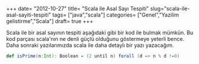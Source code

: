 +++
date= "2012-10-27"
title= "Scala ile Asal Sayı Tespiti"
slug="scala-ile-asal-sayiti-tespiti"
tags= ["java","scala"]
categories= ["Genel","Yazilim gelistirme","Scala"]
draft= true
+++


Scala ile bir asal sayının tespiti aşağıdaki gibi bir kod ile bulmak mümkün. Bu kod parçası scala'nın ne denli güçlü olduğunu göstermeye yeterli bence. Daha sonraki yazılarımızda scala ile daha detaylı bir yazı yazacağım.

```scala
def isPrime(n:Int): Boolean = (2 until n) forall (d => n % d !=0)
```